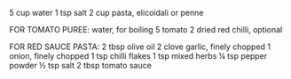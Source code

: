 5 cup water
1 tsp salt
2 cup pasta, elicoidali or penne

FOR TOMATO PUREE:
water, for boiling
5 tomato
2 dried red chilli, optional

FOR RED SAUCE PASTA:
2 tbsp olive oil
2 clove garlic, finely chopped
1 onion, finely chopped
1 tsp chilli flakes
1 tsp mixed herbs
¼ tsp pepper powder
½ tsp salt
2 tbsp tomato sauce
